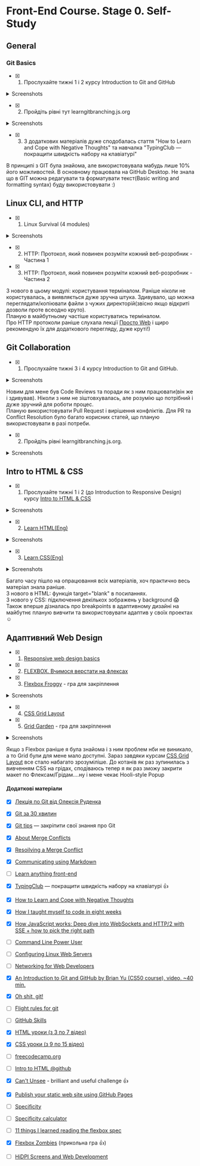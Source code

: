 # Front-End Course. Stage 0. Self-Study

## General
### Git Basics
- [X] 1. Прослухайте тижні 1 і 2 курсу Introduction to Git and GitHub
<details>
<summary>Screenshots</summary>
  
![Week1](https://user-images.githubusercontent.com/91496734/183297531-f0bab5b0-6350-44da-866e-8b0a5b6e79d1.png)
<br>
![Week2](https://user-images.githubusercontent.com/91496734/183297541-7f260c20-d3d8-470e-8ed4-8137fcd791aa.png)
</details>

- [X] 2. Пройдіть рівні тут learngitbranching.js.org
<details>
<summary>Screenshots</summary>
  
![LearnGit-basic](https://user-images.githubusercontent.com/91496734/183298771-22a8be6a-3887-4499-80f6-fd217915dd76.png)
<br>
![LearnGit](https://user-images.githubusercontent.com/91496734/183297572-1139c0ae-fe20-42ac-8505-b1cdd5ff4c52.png)
</details>

- [X] 3. З додаткових матеріалів дуже сподобалась стаття "How to Learn and Cope with Negative Thoughts" та навчалка "TypingClub — покращити швидкість набору на клавіатурі"

В принципі з GIT була знайома, але використовувала мабудь лише 10% його можливостей. В основному працювала на GitHub Desktop.
Не знала що в GIT можна редагувати та форматувати текст(Basic writing and formatting syntax) буду використовувати :)

## Linux CLI, and HTTP

- [X] 1. Linux Survival (4 modules)
<details>
<summary>Screenshots</summary>
  
  ![quiz1](task_linux_cli/quiz1.png)
  ![quiz2](task_linux_cli/quiz2.png)
  ![quiz3](task_linux_cli/quiz3.png)
  ![quiz4](task_linux_cli/quiz4.png)
  
</details>

- [X] 2. HTTP: Протокол, який повинен розуміти кожний веб-розробник - Частина 1

- [X] 3. HTTP: Протокол, який повинен розуміти кожний веб-розробник - Частина 2

З нового в цьому модулі: користування терміналом. Раніше ніколи не користувалась, а виявляється дуже зручна штука.
Здивувало, що можна переглядати/копіювати файли з чужих директорій(звісно якщо відкриті дозволи проте всеодно круто). 
<br>Планую в майбутньому частіше користуватись терміналом. <br>
Про HTTP протоколи раніше слухала лекції [Просто Web](https://www.youtube.com/watch?v=ByJl2IcWSfc&list=PLcIcVZ3JhM-gsEmYSzhXy97jV8g5V1O3l) і щиро рекомендую їх для додаткового перегляду, дуже круті!)
  
## Git Collaboration
- [X] 1. Прослухайте тижні 3 і 4 курсу Introduction to Git and GitHub.

<details>
<summary>Screenshots</summary>
  
  ![week3](task_git_collaboration/Week3.png)
  
  ![week4](task_git_collaboration/Week4.png)
  </details>

  Новим для мене був Code Reviews та поради як з ним працювати(він же і здивував). Ніколи з ним не зіштовхувалась, але розумію що потрібний і дуже зручний для роботи процес.<br>
  Планую використовувати Pull Request і вирішення конфліктів. Для PR та Conflict Resolution було багато корисних статей, що планую використовувати в разі потреби.
  
- [X] 2. Пройдіть рівні learngitbranching.js.org.
  
<details>
<summary>Screenshots</summary>
  
![LearnGit-basic](https://user-images.githubusercontent.com/91496734/183298771-22a8be6a-3887-4499-80f6-fd217915dd76.png)

![LearnGit](https://user-images.githubusercontent.com/91496734/183297572-1139c0ae-fe20-42ac-8505-b1cdd5ff4c52.png)
</details>

## Intro to HTML & CSS

- [X] 1. Прослухайте тижні 1 і 2 (до Introduction to Responsive Design) курсу [Intro to HTML & CSS](https://www.coursera.org/learn/html-css-javascript-for-web-developers)
<details>
<summary>Screenshots</summary>

![IntroHTML_week1](https://github.com/LiliaBilous/kottans-frontend/blob/main/task_html_css_intro/IntroHTML_week1.png)

![IntroHTML_week2](https://github.com/LiliaBilous/kottans-frontend/blob/main/task_html_css_intro/IntroHTML_week2.png)
</details>

- [X] 2. [Learn HTML(Eng)](https://www.codecademy.com/learn/learn-html)
<details>
<summary>Screenshots</summary>
  
![codecademy_HTML](task_html_css_intro/codecademy_HTML.png)
</details>

- [X] 3. [Learn CSS(Eng)](https://www.codecademy.com/learn/learn-css)
<details>
<summary>Screenshots</summary>
  
  ![codecademy_CSS](task_html_css_intro/codecademy_CSS.png)
</details>
  
  Багато часу пішло на опрацювання всіх матеріалів, хоч практично весь матеріал знала раніше. <br>
  З нового в HTML: функція target="blank" в посиланнях. <br>
  З нового у CSS: підключення декількох зображень у background 😱 <br>
  Також вперше дізналась про breakpoints в адаптивному дизайні на майбутнє планую вивчити та використовувати адаптив у своїх проектах ☺️
  
## Адаптивний Web Design

- [X] 1. [Responsive web design basics](https://web.dev/i18n/en/responsive-web-design-basics/)

- [X] 2. [FLEXBOX. Вчимося верстати на флексах](https://www.youtube.com/playlist?list=PLM6XATa8CAG5mPV60dMmjMRrHVW4LmV2x)

- [X] 3. [Flexbox Froggy](http://flexboxfroggy.com/) - гра для закріплення
<details>
<summary>Screenshots</summary>
  
  ![Flexbox Froggy](task_responsive_web_design/flexbox_froggy.png)
</details>

- [X] 4. [CSS Grid Layout](https://www.youtube.com/watch?v=GV92IdMGFfA&list=PLM6XATa8CAG5pXQrW_kDaeZb_uIAMNZIm)

- [X] 5. [Grid Garden](http://cssgridgarden.com/) - гра для закріплення
<details>
<summary>Screenshots</summary>
  
  ![Grid Garden](task_responsive_web_design/grid_garden.png)
</details>

Якщо з Flexbox раніше я була знайома і з ним проблем нби не виникало, а то Grid були для мене мало доступні. Зараз завдяки курсам [CSS Grid Layout](https://www.youtube.com/watch?v=GV92IdMGFfA&list=PLM6XATa8CAG5pXQrW_kDaeZb_uIAMNZIm) все стало набагато зрозуміліше.
До котанів як раз зупинилась з вивченням CSS на грідах, сподіваюсь тепер я як раз зможу закрити макет по Флексам/Грідам....ну і мене чекає Hooli-style Popup
  
#### Додаткові матеріали
- [X] [Лекція по Git від Олексія Руденка](https://www.youtube.com/playlist?list=PLS8sEUxbfFY9MnPIFPTNlaS5xX7P5Ge-5)
- [X] [Git за 30 хвилин](https://codeguida.com/post/453)
- [X] [Git tips](http://sixrevisions.com/web-development/git-tips/) — закріпити свої знання про Git
- [X] [About Merge Conflicts](https://docs.github.com/en/free-pro-team@latest/github/collaborating-with-issues-and-pull-requests/about-merge-conflicts)
- [X] [Resoilving a Merge Conflict](https://docs.github.com/en/free-pro-team@latest/github/collaborating-with-issues-and-pull-requests/resolving-a-merge-conflict-using-the-command-line)
- [X] [Communicating using Markdown](https://lab.github.com/githubtraining/communicating-using-markdown)
- [ ] [Learn anything front-end](https://learn-anything.xyz/web-development/front-end)
- [X] [TypingClub](https://www.typingclub.com/) — покращити швидкість набору на клавіатурі 👍
- [X] [How to Learn and Cope with Negative Thoughts](https://guides.hexlet.io/learning/)
- [X] [How I taught myself to code in eight weeks](http://lifehacker.com/how-i-taught-myself-to-code-in-eight-weeks-511615189)
- [X] [How JavaScript works: Deep dive into WebSockets and HTTP/2 with SSE + how to pick the right path](https://blog.sessionstack.com/how-javascript-works-deep-dive-into-websockets-and-http-2-with-sse-how-to-pick-the-right-path-584e6b8e3bf7)
- [ ] [Command Line Power User](https://commandlinepoweruser.com/)
- [ ] [Configuring Linux Web Servers](https://www.udacity.com/course/configuring-linux-web-servers--ud299)
- [ ] [Networking for Web Developers](https://www.udacity.com/course/networking-for-web-developers--ud256)
- [X] [An Introduction to Git and GitHub by Brian Yu (CS50 course), video, ~40 min.](https://youtu.be/MJUJ4wbFm_A)
- [X] [Oh shit, git!](http://ohshitgit.com/)
- [ ] [Flight rules for git](https://github.com/k88hudson/git-flight-rules)
- [ ] [GitHub Skills](https://skills.github.com/)
- [X] [HTML уроки (з 3 по 7 відео)](https://www.youtube.com/watch?v=z3GS5oYGq5U&list=PLM6XATa8CAG4uCli-pMvuvwj46UaQoqIc&index=4)
- [X] [CSS уроки (з 9 по 15 відео)](https://www.youtube.com/watch?v=z3GS5oYGq5U&list=PLM6XATa8CAG4uCli-pMvuvwj46UaQoqIc&index=4)
- [ ] [freecodecamp.org](https://www.freecodecamp.org)
- [ ] [Intro to HTML @github](https://lab.github.com/githubtraining/introduction-to-html)
- [X] [Can't Unsee](https://cantunsee.space/) - brilliant and useful challenge 👍
- [X] [Publish your static web site using GitHub Pages](https://lab.github.com/githubtraining/github-pages)
- [ ] [Specificity](https://developer.mozilla.org/uk/docs/Web/CSS/Specificity)
- [ ] [Specificity calculator](https://specificity.keegan.st/)
- [ ] [11 things I learned reading the flexbox spec](https://medium.com/hackernoon/11-things-i-learned-reading-the-flexbox-spec-5f0c799c776b)
- [X] [Flexbox Zombies](https://flexboxzombies.com/p/flexbox-zombies) (прикольна гра 👍)
- [ ] [HiDPI Screens and Web Development](https://tech.cars.com/hidpi-screens-and-web-development-72eb9b07ce7)

